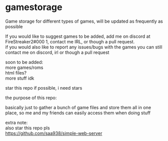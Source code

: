 # gamestorage

Game storage for different types of games, will be updated as frequently as possible 

If you would like to suggest games to be added, add me on discord at FireStreaker2#000 1, contact me IRL, or though a pull request.       
if you would also like to report any issues/bugs with the games you can still contact me on discord, irl or though a pull request


soon to be added:   
more games/roms   
html files?   
more stuff idk   



star this repo if possible, i need stars


the purpose of this repo:   

basically just to gather a bunch of game files and store them all in one place, so me and my friends can easily access them when doing stuff    


extra note:   
also star this repo pls     
https://github.com/saa938/simple-web-server  
